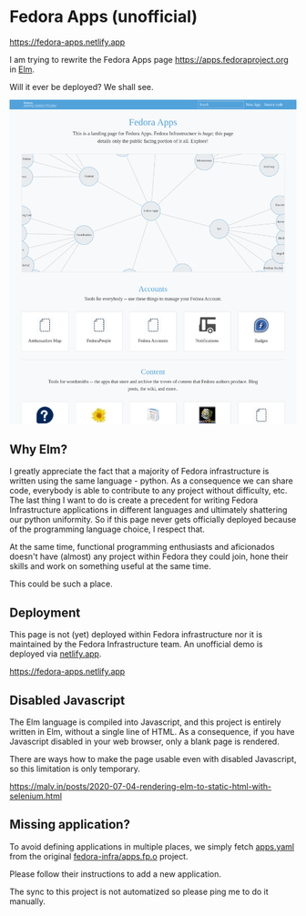 # Fedora Apps (unofficial)

https://fedora-apps.netlify.app

I am trying to rewrite the Fedora Apps page
https://apps.fedoraproject.org in [Elm][elm].

Will it ever be deployed? We shall see.

![Screenshot](img/screenshot.png)


## Why Elm?

I greatly appreciate the fact that a majority of Fedora infrastructure
is written using the same language - python. As a consequence we can
share code, everybody is able to contribute to any project without
difficulty, etc. The last thing I want to do is create a precedent
for writing Fedora Infrastructure applications in different languages
and ultimately shattering our python uniformity. So if this page
never gets officially deployed because of the programming language
choice, I respect that.

At the same time, functional programming enthusiasts and aficionados
doesn't have (almost) any project within Fedora they could join, hone
their skills and work on something useful at the same time.

This could be such a place.


## Deployment

This page is not (yet) deployed within Fedora infrastructure nor it is
maintained by the Fedora Infrastructure team. An unofficial demo is
deployed via [netlify.app][netlify-app].

https://fedora-apps.netlify.app


## Disabled Javascript

The Elm language is compiled into Javascript, and this project is
entirely written in Elm, without a single line of HTML. As a
consequence, if you have Javascript disabled in your web browser, only
a blank page is rendered.

There are ways how to make the page usable even with disabled
Javascript, so this limitation is only temporary.

https://malv.in/posts/2020-07-04-rendering-elm-to-static-html-with-selenium.html


## Missing application?

To avoid defining applications in multiple places, we simply
fetch [apps.yaml][apps-yaml] from the original
[fedora-infra/apps.fp.o][appsfpo-github] project.

Please follow their instructions to add a new application.

The sync to this project is not automatized so please ping me to do
it manually.



[elm]: https://elm-lang.org/
[apps-yaml]: https://github.com/fedora-infra/apps.fp.o/blob/develop/data/apps.yaml
[appsfpo-github]: https://github.com/fedora-infra/apps.fp.o
[netlify-app]: https://netlify.app/
